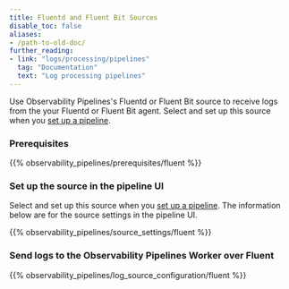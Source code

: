 ```yaml
---
title: Fluentd and Fluent Bit Sources
disable_toc: false
aliases:
- /path-to-old-doc/
further_reading:
- link: "logs/processing/pipelines"
  tag: "Documentation"
  text: "Log processing pipelines"
---
```


Use Observability Pipelines's Fluentd or Fluent Bit source to receive logs from the your Fluentd or Fluent Bit agent. Select and set up this source when you [set up a pipeline][1].

### Prerequisites

{{% observability_pipelines/prerequisites/fluent %}}

### Set up the source in the pipeline UI

Select and set up this source when you [set up a pipeline][1]. The information below are for the source settings in the pipeline UI.

{{% observability_pipelines/source_settings/fluent %}}

### Send logs to the Observability Pipelines Worker over Fluent

{{% observability_pipelines/log_source_configuration/fluent %}}

[1]: /observability_pipelines/set_up_pipelines/